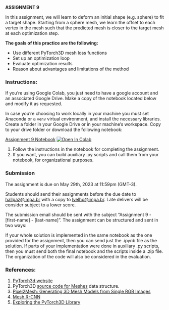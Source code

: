 **ASSIGNMENT 9**

In this assignment, we will learn to deform an initial shape (e.g. sphere) to fit a target shape. Starting from a sphere mesh, we learn the offset to each vertex in the mesh such that the predicted mesh is closer to the target mesh at each optimization step. 

**The goals of this practice are the following:**

-   Use different PyTorch3D mesh loss functions
-   Set up an optimization loop
-   Evaluate optimization results
-   Reason about advantages and limitations of the method

### Instructions:
If you’re using Google Colab, you just need to have a google account and an associated Google Drive. Make a copy of the notebook located below and modify it as requested.

In case you’re choosing to work locally in your machine you must set Anaconda or a `venv` virtual environment, and install the necessary libraries. Create a folder in your Google Drive or in your machine’s workspace. Copy to your drive folder or download the following notebook:

[Assignment 9 Notebook](https://colab.research.google.com/github/hallpaz/3dsystems23/blob/main/assignments/lab9_deforming_meshes.ipynb)
<a href="https://colab.research.google.com/github/hallpaz/3dsystems23/blob/main/assignments/lab9_deforming_meshes.ipynb" target="_parent"><img src="https://colab.research.google.com/assets/colab-badge.svg" alt="Open In Colab"/></a>

1. Follow the instructions in the notebook for completing the assignment.
2. If you want, you can build auxiliary .py scripts and call them from your notebook, for organizational purposes.

### Submission 

The assignment is due on May 29th, 2023 at 11:59pm (GMT-3).

Students should send their assignments before the due date to hallpaz@impa.br with a copy to lvelho@impa.br. Late delivers will be consider subject to a lower score.

The submission email should be sent with the subject “Assignment 9 - [first-name] - [last-name]”. The assignment can be structured and sent in two ways:

If your whole solution is implemented in the same notebook as the one provided for the assignment, then you can send just the .ipynb file as the solution. If parts of your implementation were done in auxiliary .py scripts, then you must send both the final notebook and the scripts inside a .zip file. The organization of the code will also be considered in the evaluation.

### References:

1. [PyTorch3d website](https://pytorch3d.org)
2. PyTorch3D [source code for Meshes](https://github.com/facebookresearch/pytorch3d/blob/master/pytorch3d/structures/meshes.py) data structure.
3. [Pixel2Mesh: Generating 3D Mesh Models from Single RGB Images](https://arxiv.org/abs/1804.01654)
4. [Mesh R-CNN](https://arxiv.org/abs/1906.02739)
5. [Exploring the PyTorch3D Library](https://hallpaz.github.io/3dsystems20/assignment1.html)
